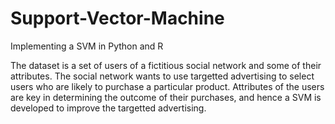 # Support-Vector-Machine

Implementing a SVM in Python and R

The dataset is a set of users of a fictitious social network and some of their attributes. The social network wants to use targetted advertising to select users who are likely to purchase a particular product. Attributes of the users are key in determining the outcome of their purchases, and hence a SVM is developed to improve the targetted advertising.
